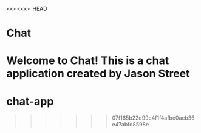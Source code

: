 <<<<<<< HEAD
# Chat

Welcome to Chat! This is a chat application created by Jason Street
=======
# chat-app
>>>>>>> 07f165b22d99c4f1f4afbe0acb36e47abfd8598e
